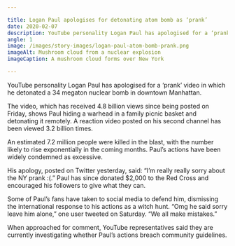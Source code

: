```yaml
---

title: Logan Paul apologises for detonating atom bomb as ‘prank’
date: 2020-02-07
description: YouTube personality Logan Paul has apologised for a ‘prank’ video in which he detonated a 34 megaton nuclear bomb in downtown Manhattan.
angle: 1
image: /images/story-images/logan-paul-atom-bomb-prank.png
imageAlt: Mushroom cloud from a nuclear explosion
imageCaption: A mushroom cloud forms over New York

---
```


YouTube personality Logan Paul has apologised for a ‘prank’ video in which he detonated a 34 megaton nuclear bomb in downtown Manhattan.

The video, which has received 4.8 billion views since being posted on Friday, shows Paul hiding a warhead in a family picnic basket and detonating it remotely. A reaction video posted on his second channel has been viewed 3.2 billion times.

An estimated 7.2 million people were killed in the blast, with the number likely to rise exponentially in the coming months. Paul’s actions have been widely condemned as excessive.

His apology, posted on Twitter yesterday, said: “I’m really really sorry about the NY prank :(.” Paul has since donated $2,000 to the Red Cross and encouraged his followers to give what they can.

Some of Paul’s fans have taken to social media to defend him, dismissing the international response to his actions as a witch hunt. “Omg he said sorry leave him alone,” one user tweeted on Saturday. “We all make mistakes.”

When approached for comment, YouTube representatives said they are currently investigating whether Paul’s actions breach community guidelines.